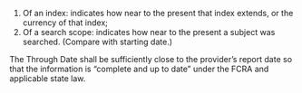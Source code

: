 1. Of an index: indicates how near to the present that index extends, or the currency of that index;
2. Of a search scope: indicates how near to the present a subject was searched. (Compare with starting date.)

The Through Date shall be sufficiently close to the provider’s report date so that the information is “complete and up to date” under the FCRA and applicable state law.